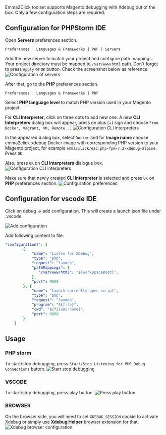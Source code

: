 Emma2Click toolset supports Magento debugging with Xdebug out of the box. Only a few configuration steps are required.

## Configuration for PHPStorm IDE

Open **Servers** preferences section.

```
Preferences | Languages & Frameworks | PHP | Servers
```

Add the new server to match your project and configure path mappings. Your project directory must be mapped to `/var/www/html` path. Don't forget to press `Apply` or `OK` button. Check the screenshot below as reference.
![Configuration of servers](assets/images/xdebug-configuration-servers.png)

After that, go to the **PHP** preferences section.

```
Preferences | Languages & Frameworks | PHP
```

Select **PHP language level** to match PHP version used in your Magento project.

For **CLI Interpreter**, click on three dots to add new one. A new **CLI Interpreters** dialog box will appear, press on plus (+) sign and choose `From Docker, Vagrant, VM, Remote...`
![Configuration CLI interpreters](assets/images/xdebug-configuration-cli-interpreters.png)

In the appeared dialog box, select `Docker` and for **Image name** choose emma2click xdebug Docker image with corresponding PHP version to your Magento project, for example `emma2click/e2c:php-fpm-7.2-xdebug-alpine`. Press `OK`.

Also, press `OK` on **CLI Interpreters** dialogue box.
![Configuration CLI interpreters](assets/images/xdebug-configuration-cli-interpreters.png)

Make sure that newly created **CLI Interpreter** is selected and press `OK` on **PHP** preferences section.
![Configuration preferences](assets/images/xdebug-configuration-php-preferences.png)

## Configuration for vscode IDE

Click on debug -> add configuration.
This will create a launch.json file under .vscode

![Add configuration](assets/images/xdebug-vscode-aadconfig.png)

Add following content to file:

```YAML
"configurations": [
        {
            "name": "Listen for XDebug",
            "type": "php",
            "request": "launch",
            "pathMappings": {
               "/var/www/html": "${workspaceRoot}",
            },
            "port": 9000
        }, {
            "name": "Launch currently open script",
            "type": "php",
            "request": "launch",
            "program": "${file}",
            "cwd": "${fileDirname}",
            "port": 9000
        }
    ]
```

## Usage

### PHP storm

To start/stop debugging, press `Start/Stop Listening for PHP Debug Connections` button.
![Start stop debugging](assets/images/xdebug-configuration-start-stop-debugging.png)

### VSCODE

To start/stop debugging, press play button.
![Press play button](assets/images/xdebug-vscode-play.png)

### BROWSER

On the browser side, you will need to set `XDEBUG_SESSION` cookie to activate Xdebug or simply use **Xdebug Helper** browser extension for that.
![Xdebug browser configuration](assets/images/xdebug-configuration-browser.png)
